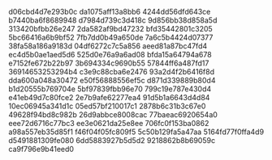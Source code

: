 d06cbd4d7e293b0c
da1075aff13a8bb6
4244dd56dfd643ce
b7440ba6f8689948
d7984d739c3d418c
9d856bb38d858a5d
313420bfbb26e247
2da582af9bd47232
bfd35442801c3205
5bc66416a6b9bf52
7fb7dd0b49a650de
7a6c5b4424d07377
38fa58a186a9183d
04df6272c7c5a856
aeed81a87bc47fd4
ec4d5b0ae1aed5d6
525d0e76a9a6ad08
bfda15a64794a678
e7152fe672b22b97
3b694334c9690b55
57844ff6a487fd17
36914653253294b4
c3e9c88cba6e2476
93a2d4f2b6416f8d
dda600a048a30472
e50f56888556ef5c
d871d339889b80d4
b1d20555b769704e
5bf97839fbb96e70
799c19e787e430d4
e41eb49d7c80fce2
2e7b9afe62277ea4
91d5b1a6643d4d84
10ec06945a341d1c
05ed57bf210017c1
2878b6c31b3c67e0
49628f94bd8c982b
26d9abbce8008cac
77baeac6920654a0
eee72d6716c77bc3
ee3e0621da25e8ee
706fc0f153ba0862
a98a557eb35d85f1
f46f04f05fc809f5
5c50b129fa5a47aa
5164fd77f0ffa4d9
d5491881309fe080
6dd5883927b5d5d2
9218862b8b69059c
ca9f796e9b41eed0

